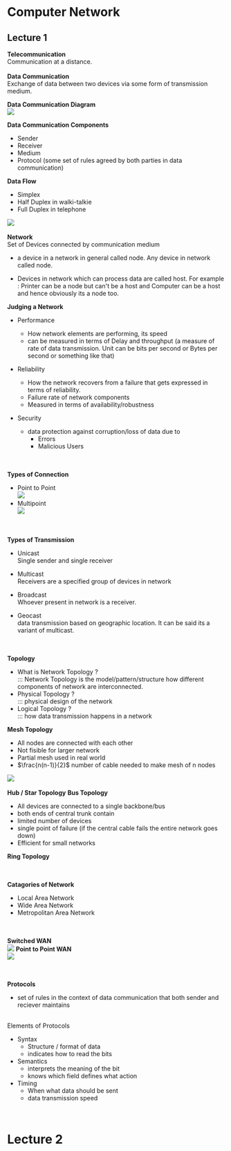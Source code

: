 # Computer Network



## Lecture 1

<b>Telecommunication</b>  </br> 
Communication at a distance.
</br>
</br>
<b>Data Communication</b> </br>
Exchange of data between two devices via some form of transmission medium.

<b>Data Communication Diagram</b> </br>
<img src="image.png">

<b>Data Communication Components</b> </br>

- Sender
- Receiver
- Medium
- Protocol (some set of rules agreed by both parties in data communication) 





<b>Data Flow</b> </br>

- Simplex 
- Half Duplex in walki-talkie <br>
- Full Duplex  in telephone<br>

<img src="image copy.png">



<br>
<br>
<b>Network </b> </br>
Set of Devices connected by communication medium <br>

- a device in a network in general called node. Any device in network called node.

- Devices in network which can process data are called host. For example : Printer can be a node but can't be a host and Computer can be a host and hence obviously its a node too. 


<b>Judging a Network</b> </br>
- Performance <br>  
    - How network elements are performing, its speed
    - can be measured in terms of Delay and throughput (a measure of rate of data transmission. Unit can be bits per second or Bytes per second or something like that)
- Reliability<br>
    - How the network recovers from a failure that gets expressed in terms of reliability.
    - Failure rate of network components
    - Measured in terms of availability/robustness

- Security <br>
    - data protection against corruption/loss of data due to 
        - Errors
        - Malicious Users

<br>
<br>
<b>Types of Connection</b><br>

- Point to Point<br>
    <img src="image copy 2.png">
- Multipoint<br>
    <img src="image copy 3.png">

<br>
<br>
<b>Types of Transmission</b><br>

- Unicast<br>
Single sender and single receiver 

- Multicast <br>
Receivers are a specified group of devices in network
- Broadcast <br>
Whoever present in network is a receiver.
- Geocast <br>
data transmission based on geographic location. It can be said its a variant of multicast.



<br>
<br>
<b>Topology</b><br>

- What is Network Topology ? <br>
::: Network Topology is the model/pattern/structure how different components of network are interconnected. 
- Physical Topology ? <br>
::: physical design of the network
- Logical Topology ? <br>
::: how data transmission happens in a network 

<b>Mesh Topology</b>

- All nodes are connected with each other
- Not fisible for larger network
- Partial mesh used in real world
- $\frac{n(n-1)}{2}$ number of cable needed to make mesh of n nodes
<img src="image copy 4.png">
<br>
<br>
<b>Hub / Star Topology</b>
<b>Bus Topology</b>

- All devices are connected to a single backbone/bus
- both ends of central trunk contain 
- limited number of devices 
- single point of failure (if the central cable fails the entire network goes down)
- Efficient for small networks


<b>Ring Topology</b>


<br>
<br>
<b>Catagories of Network</b>

- Local Area Network
- Wide Area Network
- Metropolitan Area Network

<br>
<br>
<b>Switched WAN</b><br>
<img src ="image copy 5.png"/>
<b>Point to Point WAN</b><br>
<img src ="image copy 6.png"/>

<br>
<br>
<br>

<b>Protocols</b>

- set of rules in the context of data communication that both sender and reciever maintains

<br>
Elements of Protocols
<br>

- Syntax<br>
    - Structure / format of data
    - indicates how to read the bits 
- Semantics<br>
    - interprets the meaning of the bit
    - knows which field defines what action
- Timing
    - When what data should be sent
    - data transmission speed
<br>



# Lecture 2
<img src=""/>
        






